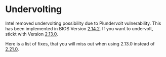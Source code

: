 # Undervolting
 
Intel removed undervolting possibility due to Plundervolt vulnerability.
This has been implemented in BIOS Version [2.14.2](bios2142).
If you want to undervolt, stickt with Version [2.13.0](bios213).

Here is a list of fixes, that you will miss out when using 2.13.0 instead of [2.21.0](bios2210).

[bios213]: https://www.dell.com/support/home/us/en/04/drivers/driversdetails?driverid=c9j4k
[bios2142]: https://www.dell.com/support/home/en-nz/drivers/driversdetails?driverid=0cy6w
[bios2210]: https://www.dell.com/support/home/en-nz/drivers/driversdetails?driverid=xkrg8
